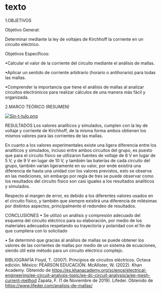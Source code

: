 # texto

1.OBJETIVOS

Objetivo General:

Determinar mediante la ley de voltajes de Kirchhoff la corriente en un circuito eléctrico.

Objetivos Específicos:

•Calcular el valor de la corriente del circuito mediante el análisis de mallas.

•Aplicar un sentido de corriente arbitrario (horario o antihorario) para todas las mallas.

•Comprender la importancia que tiene el análisis de mallas al analizar circuitos electrónicos para realizar cálculos de una manera más fácil y organizada.

2.MARCO TEÓRICO (RESUMEN)

[![Sin-t-tulo.png](https://i.postimg.cc/nhxdNQJ1/Sin-t-tulo.png)](https://postimg.cc/Wh96kztD)

RESULTADOS
Los valores analíticos y simulados, cumplen con la ley de voltaje y corriente de Kirchhoff, de la misma forma ambos obtienen los mismos valores para las corrientes de las mallas.

En cuanto a los valores experimentales existe una ligera diferencia entre los analíticos y simulados, incluso entre ambos circuitos del grupo, es puesto que para el circuito físico se utilizaron fuentes de voltaje de 6 V en lugar de 5 V, y de 9 V en lugar de 10 V, y también las baterías de cada circuito del grupo, también varían ligeramente en su valor, por ende existirá una diferencia de hasta una unidad con los valores previstos, esto se observa en las mediciones, sin embargo por regla de tres se puede observar como los resultados del circuito físico son casi iguales a los resultados analíticos y simulados.

Respecto al margen de error, es debido a los diferentes valores usados en el circuito físico, y también que siempre existirá una diferencia de milésimas por distintos aspectos, principalmente el redondeo de resultados.

CONCLUSIONES
• Se utilizó un análisis y compresión adecuado del esquema del circuito eléctrico para su elaboración, por medio de los materiales adecuados respetando su trayectoria y polaridad con el fin de que cumpliera con lo solicitado

• Se determinó que gracias al análisis de mallas se puede obtener los valores de las corrientes de mallas por medio de un sistema de ecuaciones, siendo útil este método para un circuito eléctrico complejo.

BIBLIOGRAFÍA
Floyd, T. (2007). Principios de circuitos eléctricos. Octava edición. México: PEARSON EDUCACIÓN.
McAllister, W. (2022). Khan Academy. Obtenido de https://es.khanacademy.org/science/electrical-engineering/ee-circuit-analysis-topic/ee-dc-circuit-analysis/a/ee-mesh-current-method
Zapata, F. (1 de Noviembre de 2019). Lifeder. Obtenido de https://www.lifeder.com/analisis-de-mallas/
